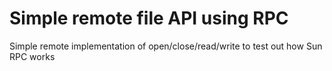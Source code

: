 # Simple remote file API using RPC

Simple remote implementation of open/close/read/write to test out how Sun RPC works

